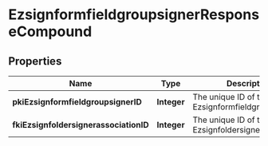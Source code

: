 

# EzsignformfieldgroupsignerResponseCompound

## Properties

Name | Type | Description | Notes
------------ | ------------- | ------------- | -------------
**pkiEzsignformfieldgroupsignerID** | **Integer** | The unique ID of the Ezsignformfieldgroupsigner | 
**fkiEzsignfoldersignerassociationID** | **Integer** | The unique ID of the Ezsignfoldersignerassociation | 




